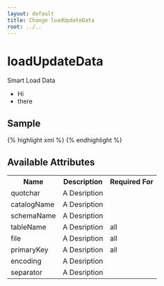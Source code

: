```yaml
---
layout: default
title: Change loadUpdateData
root: ../..
---
```


# loadUpdateData #

Smart Load Data

* Hi
* there

## Sample ##

{% highlight xml %}
<loadUpdateData catalogName="A String" encoding="A String" file="A String" primaryKey="A String" quotchar="A String" schemaName="A String" separator="A String" tableName="A String"></loadUpdateData>
{% endhighlight %}

## Available Attributes ##

<table>
<tr><th>Name</th><th>Description</th><th>Required For</th></tr>
<tr><td>quotchar</td><td>A Desription</td><td></td></tr>
<tr><td>catalogName</td><td>A Desription</td><td></td></tr>
<tr><td>schemaName</td><td>A Desription</td><td></td></tr>
<tr><td>tableName</td><td>A Desription</td><td>all</td></tr>
<tr><td>file</td><td>A Desription</td><td>all</td></tr>
<tr><td>primaryKey</td><td>A Desription</td><td>all</td></tr>
<tr><td>encoding</td><td>A Desription</td><td></td></tr>
<tr><td>separator</td><td>A Desription</td><td></td></tr>
</table>
